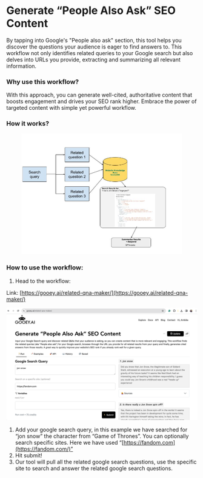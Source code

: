 # Generate “People Also Ask” SEO Content

By tapping into Google's "People also ask" section, this tool helps you discover the questions your audience is eager to find answers to. This workflow not only identifies related queries to your Google search but also delves into URLs you provide, extracting and summarizing all relevant information.

### Why use this workflow?

With this approach, you can generate well-cited, authoritative content that boosts engagement and drives your SEO rank higher. Embrace the power of targeted content with simple yet powerful workflow.

### How it works?

<figure><img src="../.gitbook/assets/Generate “People Also Ask” SEO Content.jpg" alt=""><figcaption></figcaption></figure>

### How to use the workflow:

1. Head to the workflow:

Link: [https://gooey.ai/related-qna-maker/](https://gooey.ai/related-qna-maker/)

![](<../.gitbook/assets/1 (1).png>)

1. Add your google search query, in this example we have searched for “jon snow” the character from “Game of Thrones”. You can optionally search specific sites. Here we have used “[https://fandom.com](https://fandom.com/)”
2. Hit submit!
3. Our tool will pull all the related google search questions, use the specific site to search and answer the related google search questions.
